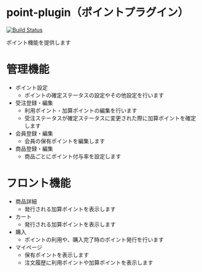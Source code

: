 # point-plugin（ポイントプラグイン）

[![Build Status](https://travis-ci.org/EC-CUBE/point-plugin.svg?branch=master)](https://travis-ci.org/EC-CUBE/point-plugin)

ポイント機能を提供します

# 管理機能
- ポイント設定
  - ポイントの確定ステータスの設定やその他設定を行います
- 受注登録・編集
  - 利用ポイント・加算ポイントの編集を行います
  - 受注ステータスが確定ステータスに変更された際に加算ポイントを確定します
- 会員登録・編集
  - 会員の保有ポイントを編集します
- 商品登録・編集
  - 商品ごとにポイント付与率を設定します

# フロント機能
- 商品詳細
  - 発行される加算ポイントを表示します
- カート
  - 発行される加算ポイントを表示します
- 購入
  - ポイントの利用や、購入完了時のポイント発行を行います
- マイページ
  - 保有ポイントを表示します
  - 注文履歴に利用ポイントや加算ポイントを表示します
